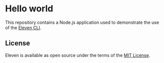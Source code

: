 # Hello world

This repository contains a Node.js application used to demonstrate the use of the [Eleven CLI](https://github.com/eleven-sh/cli). 

## License

Eleven is available as open source under the terms of the [MIT License](http://opensource.org/licenses/MIT).
